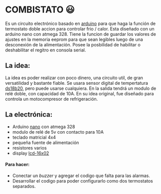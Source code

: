 # COMBISTATO :smiley:

Es un circuito electrónico basado en [arduino](https://es.wikipedia.org/wiki/Arduino) para que haga la función de termostato doble accion para controlar frio / calor.
Esta diseñado con un arduino nano con atmega 328.
Tiene la funcion de guardar los valores de ajustes en la memoria eeprom para que sean legibles luego de una desconexión de la alimentación.
Posee la posbilidad de habilitar o deshabilitar el regitro en consola serial.
## La idea:
La idea es poder realizar con poco dinero, una circuito util, de gran versatilidad y bastante fiable.
Se usara sensor digital de tempertatura [ds18b20](https://datasheets.maximintegrated.com/en/ds/DS18B20.pdf), pero puede usarse cualquiera.
En la salida tendrá un modulo de relé doble, con capacidad de 10A. En su idea original, fue diseñado para controla un motocompresor de refrigeración.
## La electrónica:
* Arduino [nano](https://www.arduino.cc/en/Guide/ArduinoNano) con atmega 328
* modulo de relé de 5v con contacto para 10A
* teclado matricial 4x4
* pequeña fuente de alimentación 
* resistores varios
* display [lcd-16x02](https://www.engineersgarage.com/electronic-components/16x2-lcd-module-datasheet)

#### Para hacer:

- Conectar un _buzzer_ y agregar el codigo que falta para las alarmas.
- Desarrollar el codigo para poder configurarlo como dos termostatos separados.
